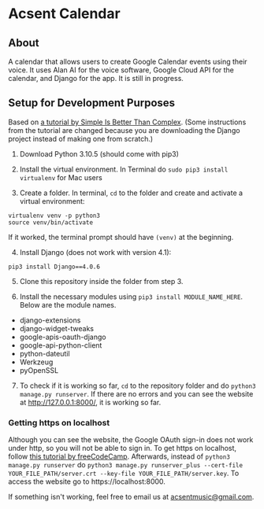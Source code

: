 # Acsent Calendar

## About
A calendar that allows users to create Google Calendar events using their voice. It uses Alan AI for the voice software, Google Cloud API for the calendar, and Django for the app. It is still in progress. 

## Setup for Development Purposes

Based on [a tutorial by Simple Is Better Than Complex](https://simpleisbetterthancomplex.com/series/2017/09/04/a-complete-beginners-guide-to-django-part-1.html).
(Some instructions from the tutorial are changed because you are downloading the Django project instead of making one from scratch.)

1. Download Python 3.10.5 (should come with pip3)

2. Install the virtual environment. In Terminal do `sudo pip3 install virtualenv` for Mac users

3. Create a folder. In terminal, `cd` to the folder and create and activate a virtual environment:
```
virtualenv venv -p python3
source venv/bin/activate
```
If it worked, the terminal prompt should have `(venv)` at the beginning. 

4. Install Django (does not work with version 4.1): 
```
pip3 install Django==4.0.6
```

5. Clone this repository inside the folder from step 3. 

6. Install the necessary modules using `pip3 install MODULE_NAME_HERE`. Below are the module names.
  * django-extensions  
  * django-widget-tweaks  
  * google-apis-oauth-django  
  * google-api-python-client  
  * python-dateutil  
  * Werkzeug
  * pyOpenSSL
  
7. To check if it is working so far, `cd` to the repository folder and do `python3 manage.py runserver`. If there are no errors and you can see the website at http://127.0.0.1:8000/, it is working so far. 

### Getting https on localhost
Although you can see the website, the Google OAuth sign-in does not work under http, so you will not be able to sign in. To get https on localhost, follow [this tutorial by freeCodeCamp](https://www.freecodecamp.org/news/how-to-get-https-working-on-your-local-development-environment-in-5-minutes-7af615770eec/). Afterwards, instead of `python3 manage.py runserver` do `python3 manage.py runserver_plus --cert-file YOUR_FILE_PATH/server.crt --key-file YOUR_FILE_PATH/server.key`. To access the website go to https://localhost:8000.
  
If something isn't working, feel free to email us at acsentmusic@gmail.com. 
